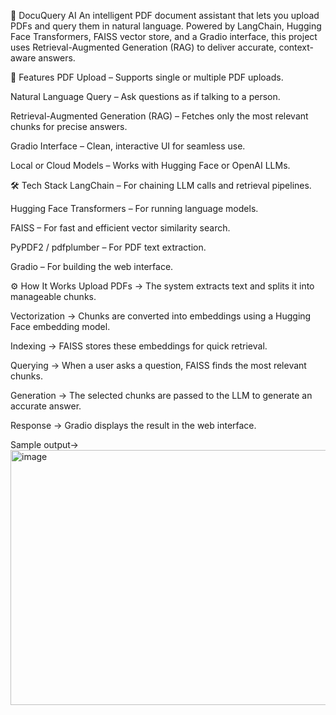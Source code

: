📄 DocuQuery AI
An intelligent PDF document assistant that lets you upload PDFs and query them in natural language.
Powered by LangChain, Hugging Face Transformers, FAISS vector store, and a Gradio interface, this project uses Retrieval-Augmented Generation (RAG) to deliver accurate, context-aware answers.

🚀 Features
PDF Upload – Supports single or multiple PDF uploads.

Natural Language Query – Ask questions as if talking to a person.

Retrieval-Augmented Generation (RAG) – Fetches only the most relevant chunks for precise answers.

Gradio Interface – Clean, interactive UI for seamless use.

Local or Cloud Models – Works with Hugging Face or OpenAI LLMs.

🛠 Tech Stack
LangChain – For chaining LLM calls and retrieval pipelines.

Hugging Face Transformers – For running language models.

FAISS – For fast and efficient vector similarity search.

PyPDF2 / pdfplumber – For PDF text extraction.

Gradio – For building the web interface.

⚙️ How It Works
Upload PDFs → The system extracts text and splits it into manageable chunks.

Vectorization → Chunks are converted into embeddings using a Hugging Face embedding model.

Indexing → FAISS stores these embeddings for quick retrieval.

Querying → When a user asks a question, FAISS finds the most relevant chunks.

Generation → The selected chunks are passed to the LLM to generate an accurate answer.

Response → Gradio displays the result in the web interface.

Sample output->
<img width="732" height="408" alt="image" src="https://github.com/user-attachments/assets/b98c54a4-605c-46a6-9835-ffaea14bd5b0" />
